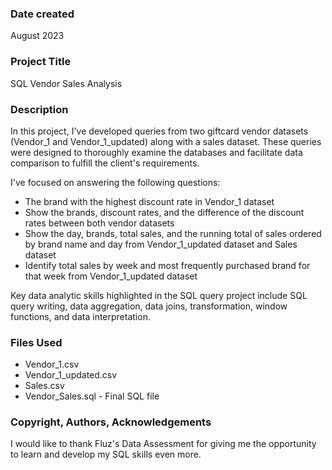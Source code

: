 ### Date created

August 2023

### Project Title

SQL Vendor Sales Analysis

### Description

In this project, I've developed queries from two giftcard vendor datasets (Vendor_1 and Vendor_1_updated) along with a sales dataset. These queries were designed to thoroughly examine the databases and facilitate data comparison to fulfill the client's requirements.

I've focused on answering the following questions: 

* The brand with the highest discount rate in Vendor_1 dataset
* Show the brands, discount rates, and the difference of the discount rates between both vendor datasets
* Show the day, brands, total sales, and the running total of sales ordered by brand name and day from Vendor_1_updated dataset and Sales dataset
* Identify total sales by week and most frequently purchased brand for that week from Vendor_1_updated dataset


Key data analytic skills highlighted in the SQL query project include SQL query writing, data aggregation, data joins, transformation, window functions, and data interpretation.
### Files Used

- Vendor_1.csv
- Vendor_1_updated.csv
- Sales.csv
- Vendor_Sales.sql - Final SQL file


### Copyright, Authors, Acknowledgements

I would like to thank Fluz's Data Assessment for giving me the opportunity to learn and develop my SQL skills even more.





